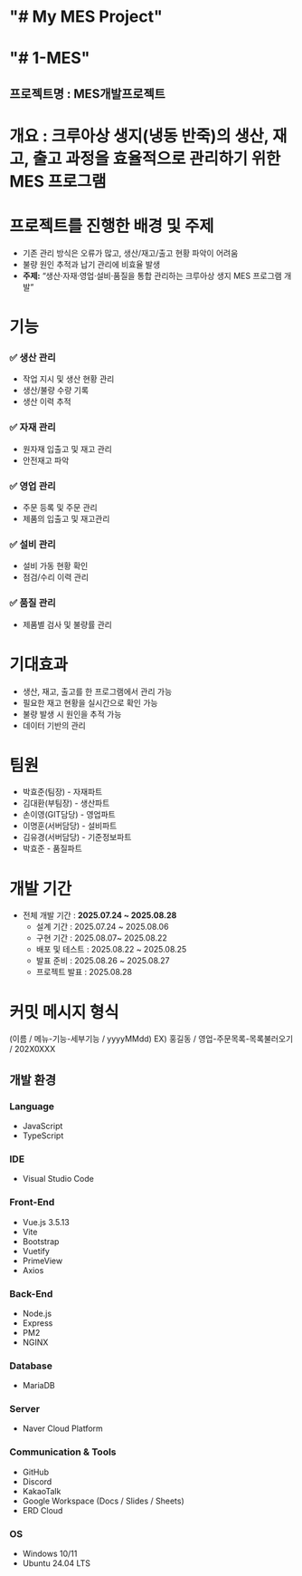 # "# My MES Project" 
# "# 1-MES" 

## 프로젝트명 : MES개발프로젝트
# 개요 : 크루아상 생지(냉동 반죽)의 생산, 재고, 출고 과정을 효율적으로 관리하기 위한 MES 프로그램

# 프로젝트를 진행한 배경 및 주제
- 기존 관리 방식은 오류가 많고, 생산/재고/출고 현황 파악이 어려움  
- 불량 원인 추적과 납기 관리에 비효율 발생  
- **주제:** “생산·자재·영업·설비·품질을 통합 관리하는 크루아상 생지 MES 프로그램 개발”


# 기능
### ✅ 생산 관리
- 작업 지시 및 생산 현황 관리  
- 생산/불량 수량 기록
- 생산 이력 추적  

### ✅ 자재 관리
- 원자재 입출고 및 재고 관리
- 안전재고 파악 

### ✅ 영업 관리
- 주문 등록 및 주문 관리
- 제품의 입출고 및 재고관리
  

### ✅ 설비 관리
- 설비 가동 현황 확인  
- 점검/수리 이력 관리  

### ✅ 품질 관리
- 제품별 검사 및 불량률 관리



# 기대효과
- 생산, 재고, 출고를 한 프로그램에서 관리 가능
- 필요한 재고 현황을 실시간으로 확인 가능
- 불량 발생 시 원인을 추적 가능
- 데이터 기반의 관리
  

# 팀원
- 박효준(팀장) - 자재파트
- 김대환(부팀장) - 생산파트
- 손이영(GIT담당) - 영업파트
- 이명훈(서버담당) - 설비파트
- 김유경(서버담당) - 기준정보파트
- 박효준 - 품질파트

# 개발 기간
- 전체 개발 기간 : **2025.07.24 ~ 2025.08.28**
  - 설계 기간 : 2025.07.24 ~ 2025.08.06
  - 구현 기간 : 2025.08.07~ 2025.08.22
  - 배포 및 테스트 : 2025.08.22 ~ 2025.08.25
  - 발표 준비 : 2025.08.26 ~ 2025.08.27
  - 프로젝트 발표 : 2025.08.28

# 커밋 메시지 형식
(이름 / 메뉴-기능-세부기능 / yyyyMMdd)
EX) 홍길동 / 영업-주문목록-목록불러오기 / 202X0XXX


## 개발 환경

### Language
- JavaScript  
- TypeScript  

### IDE
- Visual Studio Code  

### Front-End
- Vue.js 3.5.13  
- Vite  
- Bootstrap  
- Vuetify
- PrimeView
- Axios  

### Back-End
- Node.js  
- Express
- PM2
- NGINX

### Database
- MariaDB  

### Server
- Naver Cloud Platform  

### Communication & Tools
- GitHub  
- Discord
- KakaoTalk
- Google Workspace (Docs / Slides / Sheets)  
- ERD Cloud  

### OS
- Windows 10/11  
- Ubuntu 24.04 LTS 
